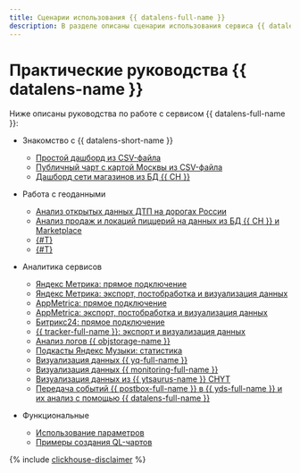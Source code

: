 ```yaml
---
title: Сценарии использования {{ datalens-full-name }}
description: В разделе описаны сценарии использования сервиса {{ datalens-full-name }}. Визуализация данных из CSV-файла, создание и публикация диаграммы с картой Москвы из CSV-файла, анализ продаж сети магазинов из БД {{ CH }}, анализ открытых данных ДТП на дорогах России
---
```


# Практические руководства {{ datalens-name }}

Ниже описаны руководства по работе с сервисом {{ datalens-full-name }}:


* Знакомство с {{ datalens-short-name }}

  * [Простой дашборд из CSV-файла](data-from-csv-visualization.md)
  * [Публичный чарт с картой Москвы из CSV-файла](data-from-csv-to-public-visualization.md)
  * [Дашборд сети магазинов из БД {{ CH }}](data-from-ch-visualization.md)
  
* Работа с геоданными

  * [Анализ открытых данных ДТП на дорогах России](data-from-csv-geo-visualization.md)
  * [Анализ продаж и локаций пиццерий на данных из БД {{ CH }} и Marketplace](data-from-ch-to-geolayers-visualization.md)
  * [{#T}](data-from-ch-geocoder.md)
  * [{#T}](datalens.md)

* Аналитика сервисов

  * [Яндекс Метрика: прямое подключение](data-from-metrica-visualization.md)
  * [Яндекс Метрика: экспорт, постобработка и визуализация данных](data-from-metrica-yc-visualization.md)
  * [AppMetrica: прямое подключение](data-from-appmetrica-visualization.md)
  * [AppMetrica: экспорт, постобработка и визуализация данных](data-from-appmetrica-yc-visualization.md)
  * [Битрикс24: прямое подключение](data-from-bitrix24-visualization.md)
  * [{{ tracker-full-name }}: экспорт и визуализация данных](data-from-tracker.md)
  * [Анализ логов {{ objstorage-name }}](storage-logs-analysis.md)
  * [Подкасты Яндекс Музыки: статистика](data-from-podcasts.md)
  * [Визуализация данных {{ yq-full-name }}](data-from-yandex-query-visualization.md)
  * [Визуализация данных {{ monitoring-full-name }}](data-from-monitoring-visualization.md)
  * [Визуализация данных из {{ ytsaurus-name }} CHYT](data-from-ch-over-yt.md)
  * [Передача событий {{ postbox-full-name }} в {{ yds-full-name }} и их анализ с помощью {{ datalens-full-name }}](events-from-postbox-to-yds.md)

* Функциональные

  * [Использование параметров](data-from-ch-with-parameters.md)
  * [Примеры создания QL-чартов](data-from-ch-to-sql-chart.md)



{% include [clickhouse-disclaimer](../../_includes/clickhouse-disclaimer.md) %}
